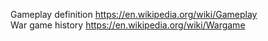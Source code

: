 Gameplay definition https://en.wikipedia.org/wiki/Gameplay  
War game history    https://en.wikipedia.org/wiki/Wargame